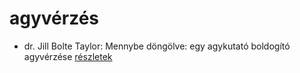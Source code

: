 # agyvérzés

- dr. Jill Bolte Taylor: Mennybe döngölve: egy agykutató boldogító agyvérzése [részletek](../_details/dr.%20Jill%20Bolte%20Taylor.md#id_1819)